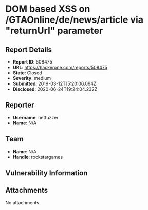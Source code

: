 # DOM based XSS on /GTAOnline/de/news/article via "returnUrl" parameter

## Report Details
- **Report ID**: 508475
- **URL**: https://hackerone.com/reports/508475
- **State**: Closed
- **Severity**: medium
- **Submitted**: 2019-03-12T15:20:06.064Z
- **Disclosed**: 2020-06-24T19:24:04.232Z

## Reporter
- **Username**: netfuzzer
- **Name**: N/A

## Team
- **Name**: N/A
- **Handle**: rockstargames

## Vulnerability Information


## Attachments
No attachments
